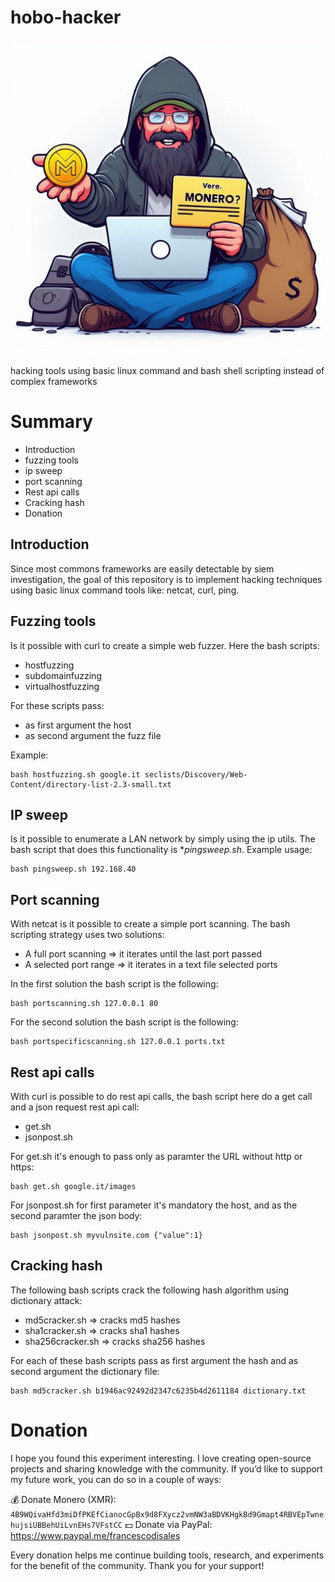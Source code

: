 # hobo-hacker

![logo](OIG1.cjr18.jpeg)

hacking tools using basic linux command and bash shell scripting instead of complex frameworks 

# Summary 
* Introduction
* fuzzing tools
* ip sweep
* port scanning
* Rest api calls
* Cracking hash
* Donation

## Introduction 
Since most commons frameworks are easily detectable by siem investigation, the goal of this repository is to implement hacking techniques using basic linux command tools like: netcat, curl, ping.

## Fuzzing tools
Is it possible with curl to create a simple web fuzzer. Here the bash scripts:
* hostfuzzing 
* subdomainfuzzing
* virtualhostfuzzing

For these scripts pass:
* as first argument the host
* as second argument the fuzz file

Example:
```
bash hostfuzzing.sh google.it seclists/Discovery/Web-Content/directory-list-2.3-small.txt
```

## IP sweep
Is it possible to enumerate a LAN network by simply using the ip utils. The bash script that does this functionality is **pingsweep.sh*.
Example usage:
```
bash pingsweep.sh 192.168.40
```

## Port scanning
With netcat is it possible to create a simple port scanning. The bash scripting strategy uses two solutions:
* A full port scanning => it iterates until the last port passed
* A selected port range => it iterates in a text file selected ports

In the first solution the bash script is the following:
```
bash portscanning.sh 127.0.0.1 80
```
For the second solution the bash script is the following:
```
bash portspecificscanning.sh 127.0.0.1 ports.txt
```

## Rest api calls
With curl is possible to do rest api calls, the bash script here do a get call and a json request rest api call:
* get.sh
* jsonpost.sh

For get.sh it's enough to pass only as paramter the URL without http or https:
```
bash get.sh google.it/images
```
For jsonpost.sh for first parameter it's mandatory the host, and as the second paramter the json body:
```
bash jsonpost.sh myvulnsite.com {"value":1}
```

## Cracking hash
The following bash scripts crack the following hash algorithm using dictionary attack:
* md5cracker.sh => cracks md5 hashes
* sha1cracker.sh => cracks sha1 hashes
* sha256cracker.sh => cracks sha256 hashes

For each of these bash scripts pass as first argument the hash and as second argument the dictionary file:
```
bash md5cracker.sh b1946ac92492d2347c6235b4d2611184 dictionary.txt
```


# Donation

I hope you found this experiment interesting. I love creating open-source projects and sharing knowledge with the community. If you’d like to support my future work, you can do so in a couple of ways:

💰 Donate Monero (XMR): ```4B9WQivaHfd3miDfPKEfCianocGpBx9d8FXycz2vmNW3aBDVKHgkBd9Gmapt4RBVEpTwnehujsiUBBehUiLvnEHs7VFstCC```
💵 Donate via PayPal: https://www.paypal.me/francescodisales

Every donation helps me continue building tools, research, and experiments for the benefit of the community. Thank you for your support!
 




